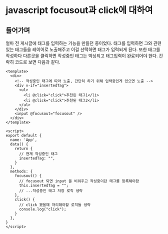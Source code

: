 # javascript focusout과 click에 대하여

## 들어가며
얼마 전 게시글에 태그를 입력하는 기능을 만들던 중이었다. 태그를 입력하면 그와 관련있는 태그들을 레이어로 노출해주고 이걸 선택하면 태그가 입력되게 된다. 또한 태그를 작성하다 다른곳을 클릭하면 작성중인 태그는 박싱되고 태그입력이 완료되어야 한다. 간략히 코드로 보면 다음과 같다.

```vue
<template>
  <div>
    <!-- 작성중인 태그에 따라 노출, 간단히 하기 위해 입력중인게 있으면 노출 -->
    <div v-if="insertedTag">
      <ul>
        <li @click="click">추천된 태그1</li>
        <li @click="click">추천된 태그2</li>
      </ul>
    </div>
    <input @focusout="focusout" />
  </div>
</template>

<script>
export default {
  name: 'App',
  data() {
    return {
      // 현재 작성중인 태그
      insertedTag: "",
    }
  },
  methods: {
    focusout() {
      // focusout 되면 input 을 비워주고 작성중이던 태그를 등록해야함
      this.insertedTag = "";
      // ...작성중인 태그 저장 로직 생략
    },
    click() {
      // click 됐을때 처리해야할 로직들 생략
      console.log("click");
    }
  },
}
</script>
```

